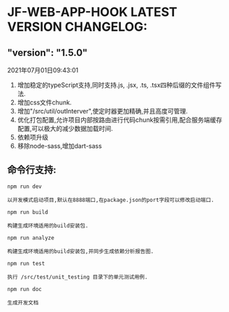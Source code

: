 # JF-WEB-APP-HOOK LATEST VERSION CHANGELOG:


## "version": "1.5.0"
2021年07月01日09:43:01
1. 增加稳定的typeScript支持,同时支持.js, .jsx, .ts, .tsx四种后缀的文件组件写法.
2. 增加css文件chunk.
3. 增加"/src/util/outInterver",使定时器更加精确,并且高度可管理.
4. 优化打包配置,允许项目内部按路由进行代码chunk按需引用,配合服务端缓存配置,可以极大的减少数据加载时间.
5. 依赖项升级
6. 移除node-sass,增加dart-sass



## 命令行支持:
   
`npm run dev`
   
    以开发模式启动项目,默认在8888端口,在package.json的port字段可以修改启动端口.

`npm run build`

    构建生成环境适用的build安装包.

`npm run analyze`

    构建生成环境适用的build安装包,并同步生成依赖分析报告图.

`npm run test`

    执行 /src/test/unit_testing 目录下的单元测试用例.


`npm run doc`

    生成开发文档


